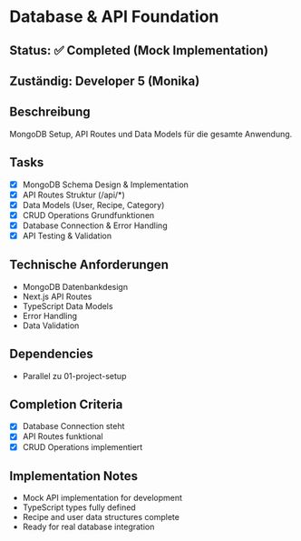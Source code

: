 # Database & API Foundation

## Status: ✅ Completed (Mock Implementation)

## Zuständig: Developer 5 (Monika)

## Beschreibung
MongoDB Setup, API Routes und Data Models für die gesamte Anwendung.

## Tasks
- [x] MongoDB Schema Design & Implementation
- [x] API Routes Struktur (/api/*)
- [x] Data Models (User, Recipe, Category)
- [x] CRUD Operations Grundfunktionen
- [x] Database Connection & Error Handling
- [x] API Testing & Validation

## Technische Anforderungen
- MongoDB Datenbankdesign
- Next.js API Routes
- TypeScript Data Models
- Error Handling
- Data Validation

## Dependencies
- Parallel zu 01-project-setup

## Completion Criteria
- [x] Database Connection steht
- [x] API Routes funktional
- [x] CRUD Operations implementiert

## Implementation Notes
- Mock API implementation for development
- TypeScript types fully defined
- Recipe and user data structures complete
- Ready for real database integration
